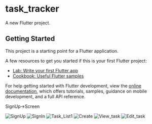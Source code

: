 # task_tracker

A new Flutter project.

## Getting Started

This project is a starting point for a Flutter application.

A few resources to get you started if this is your first Flutter project:

- [Lab: Write your first Flutter app](https://docs.flutter.dev/get-started/codelab)
- [Cookbook: Useful Flutter samples](https://docs.flutter.dev/cookbook)

For help getting started with Flutter development, view the
[online documentation](https://docs.flutter.dev/), which offers tutorials,
samples, guidance on mobile development, and a full API reference.

SignUp->Screen

![SignUp](https://user-images.githubusercontent.com/103518761/225856514-98089279-cf06-4844-8d4f-12a8129b5779.png)
![SignIn](https://user-images.githubusercontent.com/103518761/225856673-ea2d2044-20a1-4ba7-badb-1bd50e9d5ca5.png)
![Task_List1](https://user-images.githubusercontent.com/103518761/225856716-955cb9c5-3e63-45a2-be07-27517fa0e2e8.png)
![Create](https://user-images.githubusercontent.com/103518761/225856728-ede3e43a-7d1c-4a1d-90c9-a2d611aaf534.png)
![View_task](https://user-images.githubusercontent.com/103518761/225856742-717d5fd9-6dbe-4695-b2b3-543dd4c40cce.png)
![Edit_task](https://user-images.githubusercontent.com/103518761/225856771-678f00f0-1b4a-4fef-97ce-2d9522abd736.png)
